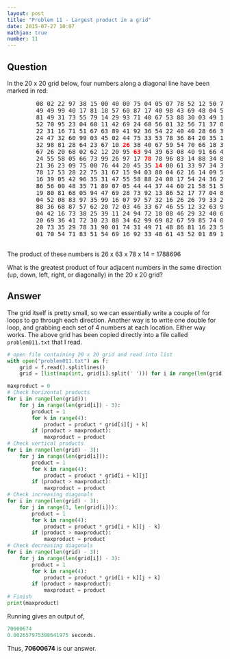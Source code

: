 ```yaml
---
layout: post
title: "Problem 11 - Largest product in a grid"
date: 2015-07-27 10:07
mathjax: true
number: 11
---
```


## Question

In the 20 x 20 grid below, four numbers along a diagonal line have been marked in red:

<p align="center">
    <pre>
        08 02 22 97 38 15 00 40 00 75 04 05 07 78 52 12 50 77 91 08
        49 49 99 40 17 81 18 57 60 87 17 40 98 43 69 48 04 56 62 00
        81 49 31 73 55 79 14 29 93 71 40 67 53 88 30 03 49 13 36 65
        52 70 95 23 04 60 11 42 69 24 68 56 01 32 56 71 37 02 36 91
        22 31 16 71 51 67 63 89 41 92 36 54 22 40 40 28 66 33 13 80
        24 47 32 60 99 03 45 02 44 75 33 53 78 36 84 20 35 17 12 50
        32 98 81 28 64 23 67 10 <span style="color:red"><b>26</b></span> 38 40 67 59 54 70 66 18 38 64 70
        67 26 20 68 02 62 12 20 95 <span style="color:red"><b>63</b></span> 94 39 63 08 40 91 66 49 94 21
        24 55 58 05 66 73 99 26 97 17 <span style="color:red"><b>78</b></span> 78 96 83 14 88 34 89 63 72
        21 36 23 09 75 00 76 44 20 45 35 <span style="color:red"><b>14</b></span> 00 61 33 97 34 31 33 95
        78 17 53 28 22 75 31 67 15 94 03 80 04 62 16 14 09 53 56 92
        16 39 05 42 96 35 31 47 55 58 88 24 00 17 54 24 36 29 85 57
        86 56 00 48 35 71 89 07 05 44 44 37 44 60 21 58 51 54 17 58
        19 80 81 68 05 94 47 69 28 73 92 13 86 52 17 77 04 89 55 40
        04 52 08 83 97 35 99 16 07 97 57 32 16 26 26 79 33 27 98 66
        88 36 68 87 57 62 20 72 03 46 33 67 46 55 12 32 63 93 53 69
        04 42 16 73 38 25 39 11 24 94 72 18 08 46 29 32 40 62 76 36
        20 69 36 41 72 30 23 88 34 62 99 69 82 67 59 85 74 04 36 16
        20 73 35 29 78 31 90 01 74 31 49 71 48 86 81 16 23 57 05 54
        01 70 54 71 83 51 54 69 16 92 33 48 61 43 52 01 89 19 67 48
    </pre>
</p>

The product of these numbers is 26 x 63 x 78 x 14 = 1788696

What is the greatest product of four adjacent numbers in the same direction (up, down, left, right, or diagonally) in the 20 x 20 grid?

## Answer

The grid itself is pretty small, so we can essentially write a couple of for loops to go through each direction. Another way is to write one double for loop, and grabbing each set of 4 numbers at each location. Either way works. The above grid has been copied directly into a file called `problem011.txt` that I read.

```python
# open file containing 20 x 20 grid and read into list
with open("problem011.txt") as f:
    grid = f.read().splitlines()
    grid = [list(map(int, grid[i].split(' '))) for i in range(len(grid))]

maxproduct = 0
# Check horizontal products
for i in range(len(grid)):
    for j in range(len(grid[i]) - 3):
        product = 1
        for k in range(4):
            product = product * grid[i][j + k]
        if (product > maxproduct):
            maxproduct = product
# Check vertical products
for i in range(len(grid) - 3):
    for j in range(len(grid[i])):
        product = 1
        for k in range(4):
            product = product * grid[i + k][j]
        if (product > maxproduct):
            maxproduct = product
# Check increasing diagonals
for i in range(len(grid) - 3):
    for j in range(3, len(grid[i])):
        product = 1
        for k in range(4):
            product = product * grid[i + k][j - k]
        if (product > maxproduct):
            maxproduct = product
# Check decreasing diagonals
for i in range(len(grid) - 3):
    for j in range(len(grid[i]) - 3):
        product = 1
        for k in range(4):
            product = product * grid[i + k][j + k]
        if (product > maxproduct):
            maxproduct = product
# Finish
print(maxproduct)
```

Running gives an output of,

```python
70600674
0.002657975308641975 seconds.
```

Thus, **70600674** is our answer.